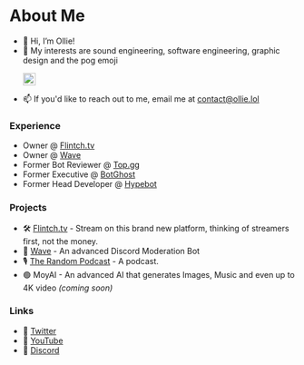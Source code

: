 # About Me

- 👋 Hi, I’m Ollie!
- 👀 My interests are sound engineering, software engineering, graphic design and the pog emoji <p><img src="https://cdn3.emoji.gg/emojis/7893-poggerchug.png" width="22px">
- 📫 If you'd like to reach out to me, email me at contact@ollie.lol

### Experience
- Owner @ [Flintch.tv](https://flintch.tv)
- Owner @ [Wave](https://wavebot.org)
- Former Bot Reviewer @ [Top.gg](https://top.gg)
- Former Executive @ [BotGhost](https://botghost.com)
- Former Head Developer @ [Hypebot](https://discord.gg/YT4Fn5z5N7)

### Projects
- 🛠 [Flintch.tv](https://flintch.tv) - Stream on this brand new platform, thinking of streamers first, not the money.
- 🌊 [Wave](https://wavebot.org) - An advanced Discord Moderation Bot
- 🎙 [The Random Podcast](https://www.youtube.com/channel/UCpcwyyv2Obll9mF8rDv8R8g) - A podcast.
- 🟢 MoyAI - An advanced AI that generates Images, Music and even up to 4K video *(coming soon)*

### Links
- 🔗 [Twitter](https://twitter.com/olykoala)
- 🔗 [YouTube](https://www.youtube.com/channel/UCpcwyyv2Obll9mF8rDv8R8g)
- 🔗 [Discord](https://discord.gg/yEzjbhcWDH)
